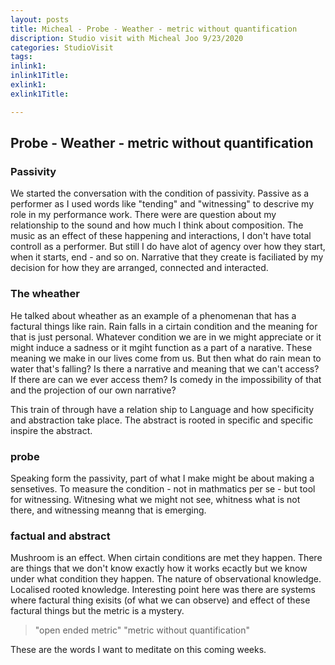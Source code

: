 ```yaml
---
layout: posts
title: Micheal - Probe - Weather - metric without quantification
discription: Studio visit with Micheal Joo 9/23/2020
categories: StudioVisit
tags: 
inlink1: 
inlink1Title:
exlink1: 
exlink1Title: 

---
```



## Probe - Weather - metric without quantification


### Passivity

We started the conversation with the condition of passivity. Passive as a performer as I used words like "tending" and "witnessing" to descrive my role in my performance work. There were are question about my relationship to the sound and how much I think about composition. The music as an effect of these happening and interactions, I don't have total controll as a performer. But still I do have alot of agency over how they start, when it starts, end - and so on. Narrative that they create is faciliated by my decision for how they are arranged, connected and interacted. 

### The wheather 

He talked about wheather as an example of a phenomenan that has a factural things like rain. Rain falls in a cirtain condition and the meaning for that is just personal. Whatever condition we are in we might appreciate or it might induce a sadness or it mgiht function as a part of a narative. These meaning we make in our lives come from us. But then what do rain mean to water that's falling? Is there a narrative and meaning that we can't access? If there are can we ever access them? Is comedy in the impossibility of that and the projection of our own narrative?

This train of through have a relation ship to Language and how specificity and abstraction take place. The abstract is rooted in specific and specific inspire the abstract. 


### probe

Speaking form the passivity, part of what I make might be about making a sensetives. To measure the condition - not in mathmatics per se - but tool for witnessing. Witnesing what we might not see, whitness what is not there, and witnessing meanng that is emerging. 


### factual and abstract

Mushroom is an effect. When cirtain conditions are met they happen. There are things that we don't know exactly how it works ecactly but we know under what condition they happen. The nature of observational knowledge. Localised rooted knowledge. Interesting point here was there are systems where factural thing exisits (of what we can observe) and effect of these factural things but the metric is a mystery.

>"open ended metric"
>"metric without quantification"

These are the words I want to meditate on this coming weeks. 

